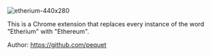 ![etherium-440x280](https://user-images.githubusercontent.com/12514682/27270655-e0e281ae-548d-11e7-8aa3-7a088797f3c0.png)

This is a Chrome extension that replaces every instance of the word "Etherium" with "Ethereum". 

Author: https://github.com/pequet
